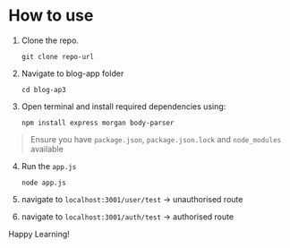 # How to use

1. Clone the repo.
   ```
   git clone repo-url
   ```
2. Navigate to blog-app folder
   ```
   cd blog-ap3
   ```
3. Open terminal and install required dependencies using:
   ```
   npm install express morgan body-parser
   ```
  > Ensure you have `package.json`, `package.json.lock` and `node_modules` available

4. Run the `app.js`
   ```
   node app.js
   ```

5. navigate to `localhost:3001/user/test` -> unauthorised route
6. navigate to  `localhost:3001/auth/test`  -> authorised route

Happy Learning!
